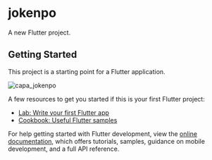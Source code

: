 # jokenpo

A new Flutter project.

## Getting Started

This project is a starting point for a Flutter application.


![capa_jokenpo](https://user-images.githubusercontent.com/91546885/208322238-1ab5ba33-9a1b-41b9-9493-bf4ad05eb0e9.png)




A few resources to get you started if this is your first Flutter project:

- [Lab: Write your first Flutter app](https://docs.flutter.dev/get-started/codelab)
- [Cookbook: Useful Flutter samples](https://docs.flutter.dev/cookbook)

For help getting started with Flutter development, view the
[online documentation](https://docs.flutter.dev/), which offers tutorials,
samples, guidance on mobile development, and a full API reference.
